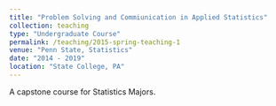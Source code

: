 ```yaml
---
title: "Problem Solving and Commiunication in Applied Statistics"
collection: teaching
type: "Undergraduate Course"
permalink: /teaching/2015-spring-teaching-1
venue: "Penn State, Statistics"
date: "2014 - 2019"
location: "State College, PA"
---
```


A capstone course for Statistics Majors. 
